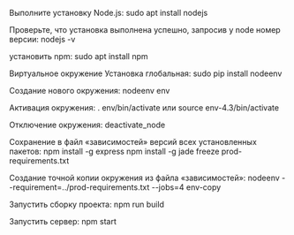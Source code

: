 Выполните установку Node.js:
	sudo apt install nodejs

Проверьте, что установка выполнена успешно, запросив у node номер версии:
	nodejs -v

установить npm:
	sudo apt install npm

Виртуальное окружение
Установка глобальная:
	sudo pip install nodeenv

Создание нового окружения:
	nodeenv env

Активация окружения:
	. env/bin/activate
или
	source env-4.3/bin/activate

Отключение окружения:
	deactivate_node

Сохранение в файл «зависимостей» версий всех установленных пакетов:
	npm install -g express
	npm install -g jade
	freeze prod-requirements.txt

Создание точной копии окружения из файла «зависимостей»:
	nodeenv --requirement=../prod-requirements.txt --jobs=4 env-copy

Запустить сборку проекта:
	npm run build

Запустить сервер:
	npm start
